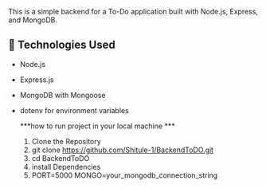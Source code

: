 
This is a simple backend for a To-Do application built with Node.js, Express, and MongoDB.

## 🔧 Technologies Used

- Node.js
- Express.js
- MongoDB with Mongoose
- dotenv for environment variables
  
  ***how to run project in your local machine ***
  1.  Clone the Repository
  2.  git clone https://github.com/Shitule-1/BackendToDO.git
  3. cd BackendToDO
  4. install Dependencies
  5. PORT=5000
     MONGO=your_mongodb_connection_string
  
